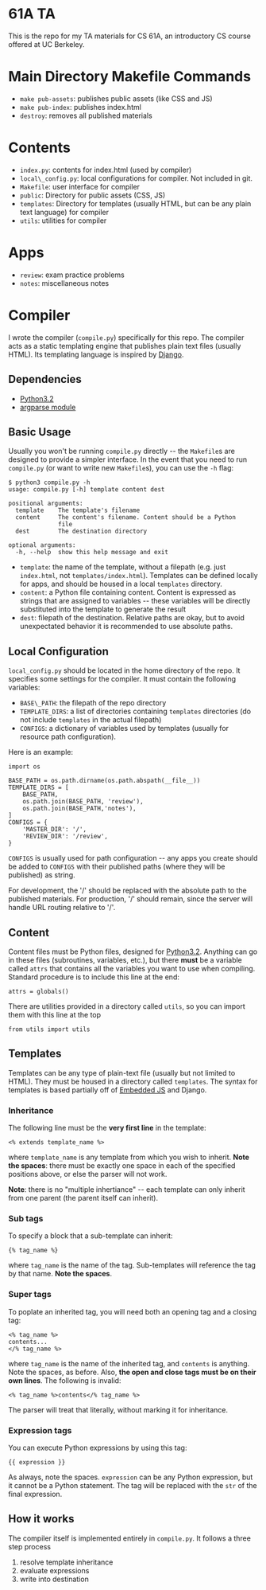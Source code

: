 61A TA
======

This is the repo for my TA materials for CS 61A, an introductory
CS course offered at UC Berkeley.

Main Directory Makefile Commands
================================

* `make pub-assets`: publishes public assets (like CSS and JS)
* `make pub-index`: publishes index.html
* `destroy`: removes all published materials

Contents
========

* `index.py`: contents for index.html (used by compiler)
* `local\_config.py`: local configurations for compiler. Not included
  in git.
* `Makefile`: user interface for compiler
* `public`: Directory for public assets (CSS, JS)
* `templates`: Directory for templates (usually HTML, but can be any
  plain text language) for compiler
* `utils`: utilities for compiler

Apps
====

* `review`: exam practice problems
* `notes`: miscellaneous notes

Compiler
========

I wrote the compiler (`compile.py`) specifically for this repo. The
compiler acts as a static templating engine that publishes plain text
files (usually HTML). Its templating language is inspired by
[Django](https://www.djangoproject.com/).

Dependencies
------------

* [Python3.2](http://www.python.org/download/releases/3.2.4/)
* [argparse module](http://docs.python.org/3.2/library/argparse.html)

Basic Usage
-----------

Usually you won't be running `compile.py` directly -- the `Makefile`s
are designed to provide a simpler interface. In the event that you
need to run `compile.py` (or want to write new `Makefile`s), you can
use the `-h` flag:

    $ python3 compile.py -h
    usage: compile.py [-h] template content dest

    positional arguments:
      template    The template's filename
      content     The content's filename. Content should be a Python
                  file
      dest        The destination directory

    optional arguments:
      -h, --help  show this help message and exit

* `template`: the name of the template, without a filepath (e.g. just
  `index.html`, not `templates/index.html`). Templates can be defined
  locally for apps, and should be housed in a local `templates`
  directory.
* `content`: a Python file containing content. Content is expressed as
  strings that are assigned to variables -- these variables will be
  directly substituted into the template to generate the result
* `dest`: filepath of the destination. Relative paths are okay, but
  to avoid unexpectated behavior it is recommended to use absolute
  paths.

Local Configuration
-------------------

`local_config.py` should be located in the home directory of the repo.
It specifies some settings for the compiler. It must contain the
following variables:

* `BASE\_PATH`: the filepath of the repo directory
* `TEMPLATE_DIRS`: a list of directories containing `templates`
  directories (do not include `templates` in the actual filepath)
* `CONFIGS`: a dictionary of variables used by templates (usually for
  resource path configuration).

Here is an example:

    import os

    BASE_PATH = os.path.dirname(os.path.abspath(__file__))
    TEMPLATE_DIRS = [
        BASE_PATH,
        os.path.join(BASE_PATH, 'review'),
        os.path.join(BASE_PATH,'notes'),
    ]
    CONFIGS = {
        'MASTER_DIR': '/',
        'REVIEW_DIR': '/review',
    }

`CONFIGS` is usually used for path configuration -- any apps you
create should be added to `CONFIGS` with their published paths (where
they will be published) as string.

For development, the '/' should be replaced with the absolute path to
the published materials. For production, '/' should remain, since the
server will handle URL routing relative to '/'.

Content
-------

Content files must be Python files, designed for
[Python3.2](http://www.python.org/download/releases/3.2.4/). Anything
can go in these files (subroutines, variables, etc.), but there
**must** be a variable called `attrs` that contains all the variables
you want to use when compiling. Standard procedure is to include this
line at the end:

    attrs = globals()

There are utilities provided in a directory called `utils`, so you can
import them with this line at the top

    from utils import utils

Templates
---------

Templates can be any type of plain-text file (usually but not limited
to HTML). They must be housed in a directory called `templates`. The
syntax for templates is based partially off of [Embedded
JS](http://embeddedjs.com/) and Django.

### Inheritance ###

The following line must be the **very first line** in the template:

    <% extends template_name %>

where `template_name` is any template from which you wish to inherit.
**Note the spaces**: there must be exactly one space in each of the
specified positions above, or else the parser will not work.

**Note**: there is no "multiple inhertiance" -- each template can only
inherit from one parent (the parent itself can inherit).

### Sub tags ###

To specify a block that a sub-template can inherit:

    {% tag_name %}

where `tag_name` is the name of the tag. Sub-templates will reference
the tag by that name. **Note the spaces**.


### Super tags ###

To poplate an inherited tag, you will need both an opening tag and a
closing tag:

    <% tag_name %>
    contents...
    </% tag_name %>

where `tag_name` is the name of the inherited tag, and `contents` is
anything. Note the spaces, as before. Also, **the open and close tags
must be on their own lines**. The following is invalid:

    <% tag_name %>contents</% tag_name %>

The parser will treat that literally, without marking it for
inheritance.

### Expression tags ###

You can execute Python expressions by using this tag:

    {{ expression }}

As always, note the spaces. `expression` can be any Python expression,
but it cannot be a Python statement. The tag will be replaced with the
`str` of the final expression.

How it works
------------

The compiler itself is implemented entirely in `compile.py`. It
follows a three step process

1. resolve template inheritance
2. evaluate expressions
3. write into destination
